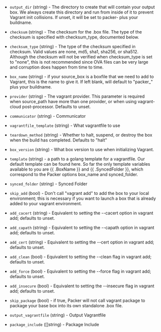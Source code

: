 <!-- Code generated from the comments of the Config struct in builder/vagrant/builder.go; DO NOT EDIT MANUALLY -->

-   `output_dir` (string) - The directory to create that will contain
    your output box. We always create this directory and run from inside of it to
    prevent Vagrant init collisions. If unset, it will be set to packer- plus
    your buildname.
    
-   `checksum` (string) - The checksum for the .box file. The type of the
    checksum is specified with checksum_type, documented below.
    
-   `checksum_type` (string) - The type of the checksum specified in checksum.
    Valid values are none, md5, sha1, sha256, or sha512. Although the
    checksum will not be verified when checksum_type is set to "none", this is
    not recommended since OVA files can be very large and corruption does happen
    from time to time.
    
-   `box_name` (string) - if your source_box is a boxfile that we need to add
    to Vagrant, this is the name to give it. If left blank, will default to
    "packer_" plus your buildname.
    
-   `provider` (string) - The vagrant provider.
    This parameter is required when source_path have more than one provider,
    or when using vagrant-cloud post-processor. Defaults to unset.
    
-   `communicator` (string) - Communicator
-   `vagrantfile_template` (string) - What vagrantfile to use
    
-   `teardown_method` (string) - Whether to halt, suspend, or destroy the box when
    the build has completed. Defaults to "halt"
    
-   `box_version` (string) - What box version to use when initializing Vagrant.
    
-   `template` (string) - a path to a golang template for a
    vagrantfile. Our default template can be found
    here. So far the only template variables available to you are {{ .BoxName }} and
    {{ .SyncedFolder }}, which correspond to the Packer options box_name and
    synced_folder.
    
-   `synced_folder` (string) - Synced Folder
-   `skip_add` (bool) - Don't call "vagrant add" to add the box to your local
    environment; this is necessary if you want to launch a box that is already
    added to your vagrant environment.
    
-   `add_cacert` (string) - Equivalent to setting the
    --cacert
    option in vagrant add; defaults to unset.
    
-   `add_capath` (string) - Equivalent to setting the
    --capath option
    in vagrant add; defaults to unset.
    
-   `add_cert` (string) - Equivalent to setting the
    --cert option in
    vagrant add; defaults to unset.
    
-   `add_clean` (bool) - Equivalent to setting the
    --clean flag in
    vagrant add; defaults to unset.
    
-   `add_force` (bool) - Equivalent to setting the
    --force flag in
    vagrant add; defaults to unset.
    
-   `add_insecure` (bool) - Equivalent to setting the
    --insecure flag in
    vagrant add; defaults to unset.
    
-   `skip_package` (bool) - if true, Packer will not call vagrant package to
    package your base box into its own standalone .box file.
    
-   `output_vagrantfile` (string) - Output Vagrantfile
-   `package_include` ([]string) - Package Include